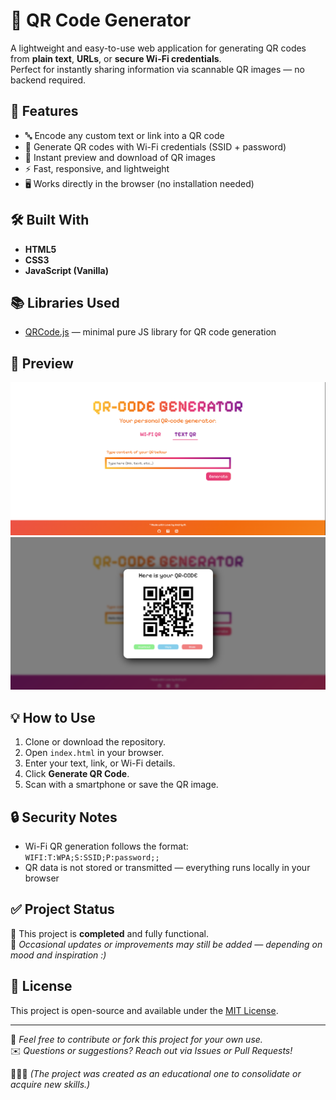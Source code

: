 # 📱 QR Code Generator

A lightweight and easy-to-use web application for generating QR codes from **plain text**, **URLs**, or **secure Wi-Fi credentials**.  
Perfect for instantly sharing information via scannable QR images — no backend required.

## 🚀 Features

- 🔤 Encode any custom text or link into a QR code  
- 📶 Generate QR codes with Wi-Fi credentials (SSID + password)  
- 📸 Instant preview and download of QR images  
- ⚡ Fast, responsive, and lightweight  
- 🖥️ Works directly in the browser (no installation needed)

## 🛠️ Built With

- **HTML5**
- **CSS3**
- **JavaScript (Vanilla)**

## 📚 Libraries Used

- [QRCode.js](https://github.com/davidshimjs/qrcodejs) — minimal pure JS library for QR code generation

## 📸 Preview

![Homepage](https://github.com/andriy1144/QRCodeGenerator/raw/main/homepage.png)
![QRCODE](https://github.com/andriy1144/QRCodeGenerator/raw/main/qrcode.png)

## 💡 How to Use
1. Clone or download the repository.
2. Open `index.html` in your browser.
3. Enter your text, link, or Wi-Fi details.
4. Click **Generate QR Code**.
5. Scan with a smartphone or save the QR image.

## 🔒 Security Notes

- Wi-Fi QR generation follows the format:  
  `WIFI:T:WPA;S:SSID;P:password;;`
- QR data is not stored or transmitted — everything runs locally in your browser

## ✅ Project Status

🚧 This project is **completed** and fully functional.  
🔄 _Occasional updates or improvements may still be added — depending on mood and inspiration :)_
## 📃 License

This project is open-source and available under the [MIT License](LICENSE).

---

🔧 _Feel free to contribute or fork this project for your own use._  
✉️ _Questions or suggestions? Reach out via Issues or Pull Requests!_

👩🏻‍💻 _(The project was created as an educational one to consolidate or acquire new skills.)_
